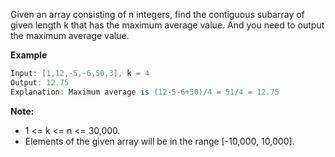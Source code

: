 Given an array consisting of n integers, find the contiguous subarray of given length k that has the maximum average value. And you need to output the maximum average value.

**Example**
```java
Input: [1,12,-5,-6,50,3], k = 4
Output: 12.75
Explanation: Maximum average is (12-5-6+50)/4 = 51/4 = 12.75
```

**Note:**
* 1 <= k <= n <= 30,000.
* Elements of the given array will be in the range [-10,000, 10,000].